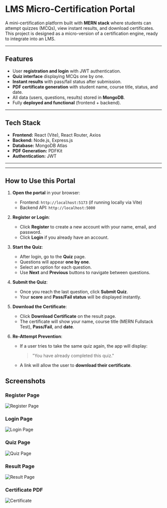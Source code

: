 # LMS Micro-Certification Portal

A mini-certification platform built with **MERN stack** where students can attempt quizzes (MCQs), view instant results, and download certificates. This project is designed as a micro-version of a certification engine, ready to integrate into an LMS.

---

## Features

- User **registration and login** with JWT authentication.
- **Quiz interface** displaying MCQs one by one.
- **Instant results** with pass/fail status after submission.
- **PDF certificate generation** with student name, course title, status, and date.
- All data (users, questions, results) stored in **MongoDB**.
- Fully **deployed and functional** (frontend + backend).

---

## Tech Stack

- **Frontend:** React (Vite), React Router, Axios  
- **Backend:** Node.js, Express.js  
- **Database:** MongoDB Atlas  
- **PDF Generation:** PDFKit  
- **Authentication:** JWT  

---

---

## How to Use this Portal

1. **Open the portal** in your browser:
   - Frontend: `http://localhost:5173` (if running locally via Vite)
   - Backend API: `http://localhost:5000`

2. **Register or Login**:
   - Click **Register** to create a new account with your name, email, and password.
   - Click **Login** if you already have an account.

3. **Start the Quiz**:
   - After login, go to the **Quiz** page.
   - Questions will appear **one by one**.
   - Select an option for each question.
   - Use **Next** and **Previous** buttons to navigate between questions.

4. **Submit the Quiz**:
   - Once you reach the last question, click **Submit Quiz**.
   - Your **score** and **Pass/Fail status** will be displayed instantly.

5. **Download the Certificate**:
   - Click **Download Certificate** on the result page.
   - The certificate will show your name, course title (MERN Fullstack Test), **Pass/Fail**, and **date**.

6. **Re-Attempt Prevention**:
   - If a user tries to take the same quiz again, the app will display:
     > "You have already completed this quiz."
   - A link will allow the user to **download their certificate**.

## Screenshots

### Register Page
![Register Page](screenshots/register.png)

### Login Page
![Login Page](screenshots/login.png)

### Quiz Page
![Quiz Page](screenshots/quiz.png)

### Result Page
![Result Page](screenshots/result.png)

### Certificate PDF
![Certificate](screenshots/certificate.png)

